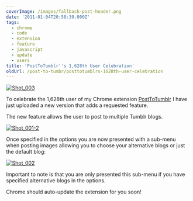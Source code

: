 ```yaml
---
coverImage: /images/fallback-post-header.png
date: '2011-01-04T20:58:30.000Z'
tags:
  - chrome
  - code
  - extension
  - feature
  - javascript
  - update
  - users
title: 'PostToTumblr''s 1,628th User Celebration'
oldUrl: /post-to-tumbr/posttotumblrs-1628th-user-celebration
---
```


[![](/wp-content/uploads/2011/01/Shot_003.png "Shot_003")](/wp-content/uploads/2011/01/Shot_003.png)

To celebrate the 1,628th user of my Chrome extension [PostToTumblr](https://chrome.google.com/extensions/detail/dbpicbbcpanckagpdjflgojlknomoiah) I have just uploaded a new version that adds a requested feature.

<!-- more -->

The new feature allows the user to post to multiple Tumblr blogs.

[![](/wp-content/uploads/2011/01/Shot_001-2-276x300.png "Shot_001-2")](/wp-content/uploads/2011/01/Shot_001-2.png)

Once specified in the options you are now presented with a sub-menu when posting images allowing you to choose your alternative blogs or just the default blog:

[![](/wp-content/uploads/2011/01/Shot_002.png "Shot_002")](/wp-content/uploads/2011/01/Shot_002.png)

Important to note is that you are only presented this sub-menu if you have specified alternative blogs in the options.

Chrome should auto-update the extension for you soon!
